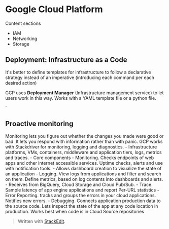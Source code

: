 # Google Cloud Platform

Content sections
- IAM
- Networking
- Storage

## Deployment: Infrastructure as a Code

It's better to define templates for infrastructure to follow a declarative strategy instead of an imperative (introducing each command per each desired action)

GCP uses **Deployment Manager** (Infrastructure management service) to let users work in this way. Works with a YAML template file or a python file.

`


## Proactive monitoring

Monitoring lets you figure out whether the changes you made were good or bad.
It lets you respond with information rather than with panic. GCP works with Stackdriver for monitoring, logging and diagnostics.
	- Infrastructure platforms, VMs, containers, middleware and application tiers, logs, metrics and traces.
	- Core components
		- Monitoring. Checks endpoints of web apps and other internet accessible services. Uptime checks, alerts and use with notification tools.
			- Allows dashboard creation to visualize the state of an application
		- Logging. View logs from applications and filter and search on them. Define metrics, based on log contents into dashboards and alerts. 
			- Receives from BigQuery, Cloud Storage and Cloud Pub/Sub.
		- Trace. Sample latency of app engine applications and report Per-URL statistics
		- Error Reporting. tracks and groups the errors in your cloud applications. Notifies new errors. 
		- Debugging. Connects application production data to the source code. Lets inspect the state of the app at any code location in production. Works best when code is in Cloud Source repositories

> Written with [StackEdit](https://stackedit.io/).
<!--stackedit_data:
eyJoaXN0b3J5IjpbLTExMjI5ODI5NzksMTExNjA0MTU5NSwxMT
cwNzUyNTgzLC01NDQyNDcxNTUsLTg1MTUxMzY0OSw3NDUzOTg2
ODBdfQ==
-->